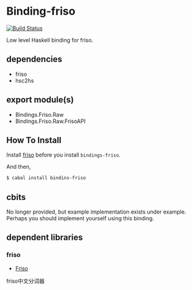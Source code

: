 Binding-friso
===

[![Build Status](https://travis-ci.org/cosmo0920/bindings-friso.svg?branch=master)](https://travis-ci.org/cosmo0920/bindings-friso)

Low level Haskell binding for friso.

## dependencies

* friso
* hsc2hs

## export module(s)

* Bindings.Friso.Raw
* Bindings.Friso.Raw.FrisoAPI

## How To Install

Install [friso](https://code.google.com/p/friso/) before you install `bindings-friso`.

And then,

```bash
$ cabal install bindins-friso
```

## cbits

No longer provided, but example implementation exists under example. Perhaps you should implement yourself using this binding.

## dependent libraries

### friso

* [Friso](https://code.google.com/p/friso/)

friso中文分词器
